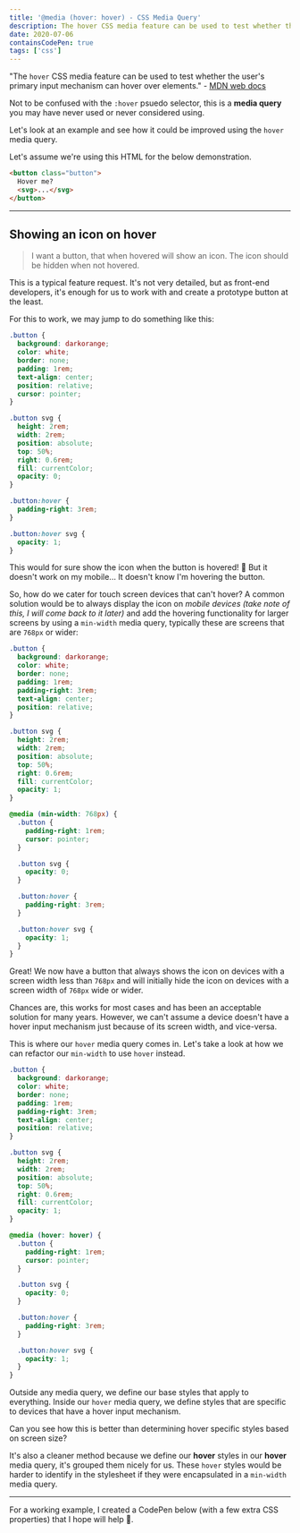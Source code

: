 ```yaml
---
title: '@media (hover: hover) - CSS Media Query'
description: The hover CSS media feature can be used to test whether the user's primary input mechanism can hover over elements.
date: 2020-07-06
containsCodePen: true
tags: ['css']
---
```


"The `hover` CSS media feature can be used to test whether the user's primary input mechanism can hover over elements." - [MDN web docs](https://developer.mozilla.org/en-US/docs/Web/CSS/@media/hover)

Not to be confused with the `:hover` psuedo selector, this is a **media query** you may have never used or never considered using.

Let's look at an example and see how it could be improved using the `hover` media query.

Let's assume we're using this HTML for the below demonstration.

```html
<button class="button">
  Hover me?
  <svg>...</svg>
</button>
```

---

## Showing an icon on hover

> I want a button, that when hovered will show an icon. The icon should be hidden when not hovered.

This is a typical feature request. It's not very detailed, but as front-end developers, it's enough for us to work with and create a prototype button at the least.

For this to work, we may jump to do something like this:

```css
.button {
  background: darkorange;
  color: white;
  border: none;
  padding: 1rem;
  text-align: center;
  position: relative;
  cursor: pointer;
}

.button svg {
  height: 2rem;
  width: 2rem;
  position: absolute;
  top: 50%;
  right: 0.6rem;
  fill: currentColor;
  opacity: 0;
}

.button:hover {
  padding-right: 3rem;
}

.button:hover svg {
  opacity: 1;
}
```

This would for sure show the icon when the button is hovered! 💪 But it doesn't work on my mobile... It doesn't know I'm hovering the button.

So, how do we cater for touch screen devices that can't hover? A common solution would be to always display the icon on _mobile devices (take note of this, I will come back to it later)_ and add the hovering functionality for larger screens by using a `min-width` media query, typically these are screens that are `768px` or wider:

```css
.button {
  background: darkorange;
  color: white;
  border: none;
  padding: 1rem;
  padding-right: 3rem;
  text-align: center;
  position: relative;
}

.button svg {
  height: 2rem;
  width: 2rem;
  position: absolute;
  top: 50%;
  right: 0.6rem;
  fill: currentColor;
  opacity: 1;
}

@media (min-width: 768px) {
  .button {
    padding-right: 1rem;
    cursor: pointer;
  }

  .button svg {
    opacity: 0;
  }

  .button:hover {
    padding-right: 3rem;
  }

  .button:hover svg {
    opacity: 1;
  }
}
```

Great! We now have a button that always shows the icon on devices with a screen width less than `768px` and will initially hide the icon on devices with a screen width of `768px` wide or wider.

Chances are, this works for most cases and has been an acceptable solution for many years. However, we can't assume a device doesn't have a hover input mechanism just because of its screen width, and vice-versa.

This is where our `hover` media query comes in. Let's take a look at how we can refactor our `min-width` to use `hover` instead.

```css
.button {
  background: darkorange;
  color: white;
  border: none;
  padding: 1rem;
  padding-right: 3rem;
  text-align: center;
  position: relative;
}

.button svg {
  height: 2rem;
  width: 2rem;
  position: absolute;
  top: 50%;
  right: 0.6rem;
  fill: currentColor;
  opacity: 1;
}

@media (hover: hover) {
  .button {
    padding-right: 1rem;
    cursor: pointer;
  }

  .button svg {
    opacity: 0;
  }

  .button:hover {
    padding-right: 3rem;
  }

  .button:hover svg {
    opacity: 1;
  }
}
```

Outside any media query, we define our base styles that apply to everything. Inside our `hover` media query, we define styles that are specific to devices that have a hover input mechanism.

Can you see how this is better than determining hover specific styles based on screen size?

It's also a cleaner method because we define our **hover** styles in our **hover** media query, it's grouped them nicely for us. These `hover` styles would be harder to identify in the stylesheet if they were encapsulated in a `min-width` media query.

---

For a working example, I created a CodePen below (with a few extra CSS properties) that I hope will help 🙂.

<codepen slug-hash="jOWZRXX" pen-title="hover: hover media query"></codepen>